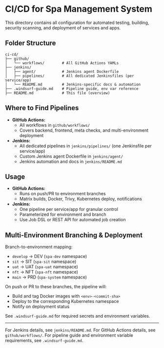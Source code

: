 # CI/CD for Spa Management System

This directory contains all configuration for automated testing, building, security scanning, and deployment of services and apps.

## Folder Structure

```
ci-cd/
├── github/
│   └── workflows/        # All GitHub Actions YAMLs
├── jenkins/
│   ├── agent/            # Jenkins agent Dockerfile
│   ├── pipelines/        # All dedicated Jenkinsfiles (per service/app)
│   └── README.md         # Jenkins-specific docs & automation
├── .windsurf-guide.md    # Pipeline guide, env var reference
├── README.md             # This file (overview)
```

## Where to Find Pipelines

- **GitHub Actions:**
  - All workflows in `github/workflows/`
  - Covers backend, frontend, meta checks, and multi-environment deployment
- **Jenkins:**
  - All dedicated pipelines in `jenkins/pipelines/` (one Jenkinsfile per service/app)
  - Custom Jenkins agent Dockerfile in `jenkins/agent/`
  - Jenkins automation and docs in `jenkins/README.md`

## Usage

- **GitHub Actions:**
  - Runs on push/PR to environment branches
  - Matrix builds, Docker, Trivy, Kubernetes deploy, notifications
- **Jenkins:**
  - One pipeline per service/app for granular control
  - Parameterized for environment and branch
  - Use Job DSL or REST API for automated job creation

## Multi-Environment Branching & Deployment

Branch-to-environment mapping:
- `develop` → DEV (`spa-dev` namespace)
- `sit` → SIT (`spa-sit` namespace)
- `uat` → UAT (`spa-uat` namespace)
- `nft` → NFT (`spa-nft` namespace)
- `main` → PRD (`spa-system` namespace)

On push or PR to these branches, the pipeline will:
- Build and tag Docker images with `<env>-<commit-sha>`
- Deploy to the corresponding Kubernetes namespace
- Notify on deployment status

See `.windsurf-guide.md` for required secrets and environment variables.

---
For Jenkins details, see `jenkins/README.md`.
For GitHub Actions details, see `github/workflows/`.
For pipeline guide and environment variable requirements, see `.windsurf-guide.md`.

